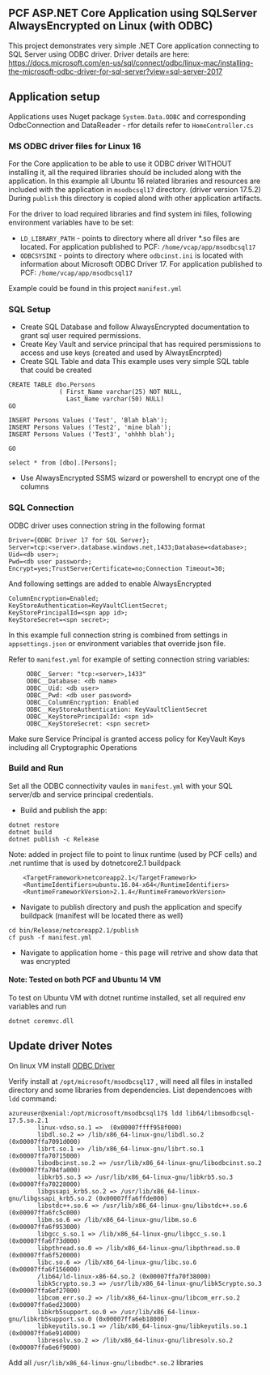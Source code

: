 ## PCF ASP.NET Core Application using SQLServer AlwaysEncrypted on Linux (with ODBC)

This project demonstrates very simple .NET Core application connecting to SQL Server using ODBC driver.
Driver details are here: https://docs.microsoft.com/en-us/sql/connect/odbc/linux-mac/installing-the-microsoft-odbc-driver-for-sql-server?view=sql-server-2017

## Application setup

Applications uses Nuget package `System.Data.ODBC` and corresponding OdbcConnection and DataReader - rfor details refer to `HomeController.cs`

###  MS ODBC driver files for Linux 16
For the Core application to be able to use it ODBC driver WITHOUT installing it, all the required libraries should be included along with the application.
In this example all Ubuntu 16 related libraries and resources are included with the application in `msodbcsql17` directory. (driver version 17.5.2)
During `publish` this directory is copied alond with other application artifacts.

For the driver to load required libraries and find system ini files, following environment variables have to be set:
- `LD_LIBRARY_PATH` - points to directory where all driver *.so files are located. For application published to PCF: `/home/vcap/app/msodbcsql17`
- `ODBCSYSINI` - points to directory where `odbcinst.ini` is located with information about Microsoft ODBC Driver 17. For application published to PCF: `/home/vcap/app/msodbcsql17`

Example could be found in this project `manifest.yml` 

### SQL Setup

- Create SQL Database and follow AlwaysEncrypted documentation to grant sql user required permissions. 
- Create Key Vault and service principal that has required persmissions to access and use keys (created and used by AlwaysEncrpted)
- Create SQL Table and data 
This example uses very simple SQL table that could be created
 
 ```
CREATE TABLE dbo.Persons  
               ( First_Name varchar(25) NOT NULL,  
                 Last_Name varchar(50) NULL)  
GO 

INSERT Persons Values ('Test', 'Blah blah');
INSERT Persons Values ('Test2', 'mine blah');
INSERT Persons Values ('Test3', 'ohhhh blah');

GO

 select * from [dbo].[Persons];

  ```
 
 - Use AlwaysEncrypted SSMS wizard or powershell to encrypt one of the columns

### SQL Connection 

ODBC driver uses connection string in the following format

```    
Driver={ODBC Driver 17 for SQL Server}; 
Server=tcp:<server>.database.windows.net,1433;Database=<database>;
Uid=<db user>;
Pwd=<db user password>;
Encrypt=yes;TrustServerCertificate=no;Connection Timeout=30;
```
And following settings are added to enable AlwaysEncrypted
```
ColumnEncryption=Enabled; 
KeyStoreAuthentication=KeyVaultClientSecret;
KeyStorePrincipalId=<spn app id>;
KeyStoreSecret=<spn secret>;
```

In this example full connection string is combined from settings in `appsettings.json` or environment variables that override json file.

Refer to `manifest.yml` for example  of setting connection string variables:
```
     ODBC__Server: "tcp:<server>,1433"
     ODBC__Database: <db name>
     ODBC__Uid: <db user>
     ODBC__Pwd: <db user password>
     ODBC__ColumnEncryption: Enabled
     ODBC__KeyStoreAuthentication: KeyVaultClientSecret
     ODBC__KeyStorePrincipalId: <spn id>
     ODBC__KeyStoreSecret: <spn secret>
```

Make sure Service Principal is granted access policy for KeyVault Keys including all Cryptographic Operations

### Build and Run

Set all the ODBC connectivity vaules in `manifest.yml` with your SQL server/db and service principal credentials.

- Build and publish the app:

```
dotnet restore
dotnet build
dotnet publish -c Release 
```

Note: added in project file to point to linux runtime (used by PCF cells) and .net runtime that is used by dotnetcore2.1 buildpack 
```
    <TargetFramework>netcoreapp2.1</TargetFramework>
	<RuntimeIdentifiers>ubuntu.16.04-x64</RuntimeIdentifiers>
	<RuntimeFrameworkVersion>2.1.4</RuntimeFrameworkVersion>
```

- Navigate to publish directory and push the application and specify buildpack (manifest will be located there as well)

```
cd bin/Release/netcoreapp2.1/publish
cf push -f manifest.yml 
```

- Navigate to application home - this page will retrive and show data that was encrypted

#### Note: Tested on both PCF and Ubuntu 14 VM 
To test on Ubuntu VM with dotnet runtime installed, set all required env variables and run
```
dotnet coremvc.dll
```

## Update driver Notes

On linux VM install [ODBC Driver](https://docs.microsoft.com/en-us/sql/connect/odbc/linux-mac/installing-the-microsoft-odbc-driver-for-sql-server?view=sql-server-ver15#ubuntu17)

Verify install at `/opt/microsoft/msodbcsql17` , will need all files in installed directory
and some libraries from dependencies.
List dependencoes with `ldd` command:

```
azureuser@xenial:/opt/microsoft/msodbcsql17$ ldd lib64/libmsodbcsql-17.5.so.2.1 
        linux-vdso.so.1 =>  (0x00007ffff958f000)
        libdl.so.2 => /lib/x86_64-linux-gnu/libdl.so.2 (0x00007ffa7091d000)
        librt.so.1 => /lib/x86_64-linux-gnu/librt.so.1 (0x00007ffa70715000)
        libodbcinst.so.2 => /usr/lib/x86_64-linux-gnu/libodbcinst.so.2 (0x00007ffa704fa000)
        libkrb5.so.3 => /usr/lib/x86_64-linux-gnu/libkrb5.so.3 (0x00007ffa70228000)
        libgssapi_krb5.so.2 => /usr/lib/x86_64-linux-gnu/libgssapi_krb5.so.2 (0x00007ffa6ffde000)
        libstdc++.so.6 => /usr/lib/x86_64-linux-gnu/libstdc++.so.6 (0x00007ffa6fc5c000)
        libm.so.6 => /lib/x86_64-linux-gnu/libm.so.6 (0x00007ffa6f953000)
        libgcc_s.so.1 => /lib/x86_64-linux-gnu/libgcc_s.so.1 (0x00007ffa6f73d000)
        libpthread.so.0 => /lib/x86_64-linux-gnu/libpthread.so.0 (0x00007ffa6f520000)
        libc.so.6 => /lib/x86_64-linux-gnu/libc.so.6 (0x00007ffa6f156000)
        /lib64/ld-linux-x86-64.so.2 (0x00007ffa70f38000)
        libk5crypto.so.3 => /usr/lib/x86_64-linux-gnu/libk5crypto.so.3 (0x00007ffa6ef27000)
        libcom_err.so.2 => /lib/x86_64-linux-gnu/libcom_err.so.2 (0x00007ffa6ed23000)
        libkrb5support.so.0 => /usr/lib/x86_64-linux-gnu/libkrb5support.so.0 (0x00007ffa6eb18000)
        libkeyutils.so.1 => /lib/x86_64-linux-gnu/libkeyutils.so.1 (0x00007ffa6e914000)
        libresolv.so.2 => /lib/x86_64-linux-gnu/libresolv.so.2 (0x00007ffa6e6f9000)
 ```       

 Add all `/usr/lib/x86_64-linux-gnu/libodbc*.so.2` libraries